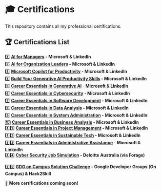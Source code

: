 # 🎓 Certifications  

This repository contains all my professional certifications.

## 🏆 Certifications List

1️⃣ **[AI for Managers](https://www.linkedin.com/learning/certificates/2a4fc359fc3200dc981612ba8ec439c0e42297cdeb34041a02cbdf700212ea17?trk=share_certificate) - Microsoft & LinkedIn**  
2️⃣ **[AI for Organization Leaders](https://www.linkedin.com/learning/certificates/907bc4ac8012cf54fdfa2a1c2db02be47e95707cf0d6511b039bcce91da3ea6f?trk=share_certificate) - Microsoft & LinkedIn**  
3️⃣ **[Microsoft Copilot for Productivity](https://www.linkedin.com/learning/certificates/953a001ac2af8b46620773ca819fda6d170eb77256eca14ab07f66f5f79b7ac5?trk=share_certificate) - Microsoft & LinkedIn**  
4️⃣ **[Build Your Generative AI Productivity Skills](https://www.linkedin.com/learning/certificates/fd1d3d8de6efc772e5b71b4751ca7967a0700426fa2b9b0d120f37558516d106?trk=share_certificate) - Microsoft & LinkedIn**  
5️⃣ **[Career Essentials in Generative AI](https://www.linkedin.com/learning/certificates/33db5f69ba63d6f614197f420a891b29ba8216a7060576f269654f8c39358648?trk=share_certificate) - Microsoft & LinkedIn**  
6️⃣ **[Career Essentials in Cybersecurity](https://www.linkedin.com/learning/certificates/5da33a82c76bf361e3027b460b89a6940212a94fc588046950995b6b58d9b393?trk=share_certificate) - Microsoft & LinkedIn**  
7️⃣ **[Career Essentials in Software Development](https://www.linkedin.com/learning/certificates/000fe63115761c85f219f59169f9914629f2b84bc4431b79f976007420b55ae7?trk=share_certificate) - Microsoft & LinkedIn**  
8️⃣ **[Career Essentials in Data Analysis](https://www.linkedin.com/learning/certificates/9b87dae89f2e1a2dd98170d45a395b801d77b1a9c22da870da8e8ed610f6c2a9?trk=share_certificate) - Microsoft & LinkedIn**  
9️⃣ **[Career Essentials in System Administration](https://www.linkedin.com/learning/certificates/ba0d11002d0206366b561cbe083c4aeda66d25cad45c7db1734da38c064f180c?trk=share_certificate) - Microsoft & LinkedIn**  
🔟 **[Career Essentials in Business Analysis](https://www.linkedin.com/learning/certificates/0e77b660e7ec00bb7ab340ff3a6e2a5598ed674b27fe74768311b0c68869bfbb?trk=share_certificate) - Microsoft & LinkedIn**  
1️⃣1️⃣ **[Career Essentials in Project Management](https://www.linkedin.com/learning/certificates/fa6c2cccd2bc2d44f8b637829470af420d8dfe7d93819ac9b9d0426555fa7c92?trk=share_certificate) - Microsoft & LinkedIn**  
1️⃣2️⃣ **[Career Essentials in Sustainable Tech](https://www.linkedin.com/learning/certificates/f6c2dbab558dc89bab00e3cdb29358ae86b0b30e68fd069b5c13dccd342bf133?trk=share_certificate) - Microsoft & LinkedIn**  
1️⃣3️⃣ **[Career Essentials in Administrative Assistance](https://www.linkedin.com/learning/certificates/3d51a43642bbe1590c39d06e951e64229caa92cd87b59a1ce2bb883c1c9f1187?trk=share_certificate) - Microsoft & LinkedIn**  
1️⃣4️⃣ **[Cyber Security Job Simulation](https://forage-uploads-prod.s3.amazonaws.com/completion-certificates/9PBTqmSxAf6zZTseP/E9pA6qsdbeyEkp3ti_9PBTqmSxAf6zZTseP_jmF9uYGC6a3hkwxza_1751708956203_completion_certificate.pdf) - Deloitte Australia (via Forage)**

1️⃣5️⃣ **[GDG on Campus Solution Challenge](https://certificate.hack2skill.com/user/gdgscparticipation/2025H2S01GSC-P32591) - Google Developer Groups (On Campus) & Hack2Skill**

🔗 **More certifications coming soon!**
